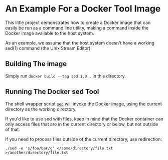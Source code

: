 # An Example For a Docker Tool Image

This little project demonstrates how to create a Docker image that can easily be run as a command line utility, making a command inside the Docker image available to the host system.

As an example, we assume that the host system doesn't have a working sed(1) command (the Unix Stream Editor).

## Building The image

Simply run `docker build --tag sed:1.0 .` in this directory.

## Running The Docker sed Tool

The shell wrapper script [`sed`](./sed) will invoke the Docker image, using the current directory as the working directory.

If you'd like to use sed with files, keep in mind that the Docker container can only access files that are in the current directory or below, but not outside of that.

If you need to process files outside of the current directory, use redirection:

```
./sed -e 's/foo/bar/g' </some/directory/file.txt >/another/directory/file.txt
```
